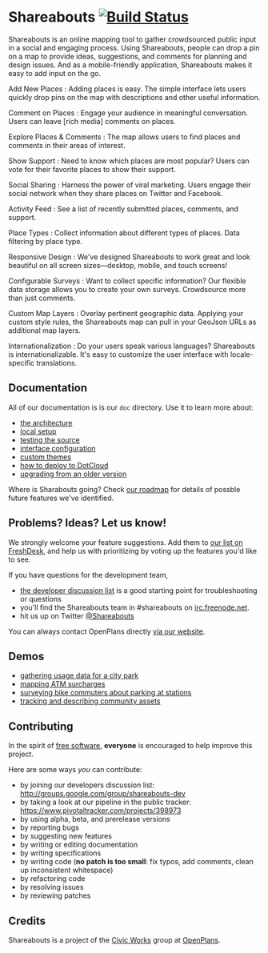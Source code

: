 Shareabouts [![Build Status](https://secure.travis-ci.org/openplans/shareabouts.png)](http://travis-ci.org/openplans/shareabouts)
===========

Shareabouts is an online mapping tool to gather crowdsourced public input in a social and engaging process. Using Shareabouts, people can drop a pin on a map to provide ideas, suggestions, and comments for planning and design issues. And as a mobile-friendly application, Shareabouts makes it easy to add input on the go. 

Add New Places
  : Adding places is easy. The simple interface lets users quickly drop pins on the map with descriptions and other useful information.

Comment on Places
  : Engage your audience in meaningful conversation. Users can leave [rich media] comments on places.

Explore Places & Comments
  : The map allows users to find places and comments in their areas of interest.

Show Support
  : Need to know which places are most popular? Users can vote for their favorite places to show their support.

Social Sharing
  : Harness the power of viral marketing. Users engage their social network when they share places on Twitter and Facebook.

Activity Feed
  : See a list of recently submitted places, comments, and support.

Place Types
  : Collect information about different types of places.  Data filtering by place type.

Responsive Design
  : We've designed Shareabouts to work great and look beautiful on all screen sizes—desktop, mobile, and touch screens!

Configurable Surveys
  : Want to collect specific information? Our flexible data storage allows you to create your own surveys. Crowdsource more than just comments.

Custom Map Layers
  : Overlay pertinent geographic data. Applying your custom style rules, the Shareabouts map can pull in your GeoJson URLs as additional map layers.

Internationalization
  : Do your users speak various languages? Shareabouts is internationalizable. It's easy to customize the user interface with locale-specific translations.


Documentation
-------------
All of our documentation is is our `doc` directory. Use it to learn more about:
* [the architecture](https://github.com/openplans/shareabouts/blob/master/doc/ARCHITECTURE.md)
* [local setup](https://github.com/openplans/shareabouts/blob/master/doc/README.md)
* [testing the source](https://github.com/openplans/shareabouts/blob/master/doc/TESTING.md)
* [interface configuration](https://github.com/openplans/shareabouts/blob/master/doc/CONFIG.md)
* [custom themes](https://github.com/openplans/shareabouts/blob/master/doc/CUSTOM_THEME.md)
* [how to deploy to DotCloud](https://github.com/openplans/shareabouts/blob/master/doc/DEPLOY.md)
* [upgrading from an older version](https://github.com/openplans/shareabouts/blob/master/doc/UPGRADE.md)

Where is Sharabouts going? Check [our roadmap](https://github.com/openplans/shareabouts/wiki/Roadmap) for details of possble future features we've identified.

Problems? Ideas? Let us know!
--------------------

We strongly welcome your feature suggestions. Add them to [our list on FreshDesk](https://openplans.freshdesk.com/categories/21477), and help us with prioritizing by voting up the features you'd like to see.

If you have questions for the development team,
* [the developer discussion list](http://groups.google.com/group/shareabouts-dev) is a good starting point for troubleshooting or questions
* you'll find the Shareabouts team in #shareabouts on [irc.freenode.net](http://irc.freenode.net).
* hit us up on Twitter [@Shareabouts](http://twitter.com/shareabouts)

You can always contact OpenPlans directly [via our website](http://openplans.org).

Demos
------------
* [gathering usage data for a city park](http://sistercities.shareabouts.org/)
* [mapping ATM surcharges](http://nosur.shareabouts.org/)
* [surveying bike commuters about parking at stations](http://bikeparking.shareabouts.org/)
* [tracking and describing community assets](http://communitymap.shareabouts.org/)

Contributing
------------
In the spirit of [free software](http://www.fsf.org/licensing/essays/free-sw.html), **everyone** is encouraged to help improve this project. 

Here are some ways *you* can contribute:

* by joining our developers discussion list: http://groups.google.com/group/shareabouts-dev
* by taking a look at our pipeline in the public tracker: https://www.pivotaltracker.com/projects/398973
* by using alpha, beta, and prerelease versions
* by reporting bugs
* by suggesting new features
* by writing or editing documentation
* by writing specifications
* by writing code (**no patch is too small**: fix typos, add comments, clean up inconsistent whitespace)
* by refactoring code
* by resolving issues
* by reviewing patches

Credits
-------------
Shareabouts is a project of the [Civic Works](http://openplans.org/initiatives/civic-works/) group at [OpenPlans](http://openplans.org).
